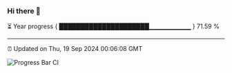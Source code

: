 ### Hi there 👋

⏳ Year progress { █████████████████████▁▁▁▁▁▁▁▁▁ } 71.59 %

---

⏰ Updated on Thu, 19 Sep 2024 00:06:08 GMT

![Progress Bar CI](https://github.com/liununu/liununu/workflows/Progress%20Bar%20CI/badge.svg)
